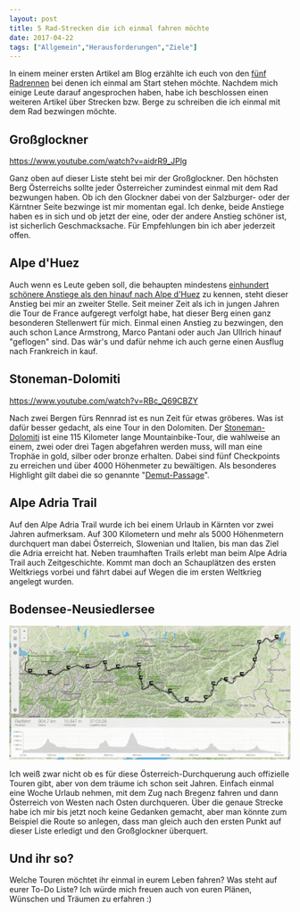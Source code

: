 ```yaml
---
layout: post
title: 5 Rad-Strecken die ich einmal fahren möchte
date: 2017-04-22
tags: ["Allgemein","Herausforderungen","Ziele"]
---
```


In einem meiner ersten Artikel am Blog erzählte ich euch von den [fünf Radrennen](https://wp.hochitom.at/fuenf-radrennen-bei-denen-ich-einmal-start-stehen-moechte/) bei denen ich einmal am Start stehen möchte. Nachdem mich einige Leute darauf angesprochen haben, habe ich beschlossen einen weiteren Artikel über Strecken bzw. Berge zu schreiben die ich einmal mit dem Rad bezwingen möchte.

<!--more-->

## Großglockner

https://www.youtube.com/watch?v=aidrR9_JPlg

Ganz oben auf dieser Liste steht bei mir der Großglockner. Den höchsten Berg Österreichs sollte jeder Österreicher zumindest einmal mit dem Rad bezwungen haben. Ob ich den Glockner dabei von der Salzburger- oder der Kärntner Seite bezwinge ist mir momentan egal. Ich denke, beide Anstiege haben es in sich und ob jetzt der eine, oder der andere Anstieg schöner ist, ist sicherlich Geschmacksache. Für Empfehlungen bin ich aber jederzeit offen.

## Alpe d'Huez

Auch wenn es Leute geben soll, die behaupten mindestens [einhundert schönere Anstiege als den hinauf nach Alpe d'Huez](http://www.cycling-challenge.com/100-cycling-climbs-better-than-alpe-dhuez/) zu kennen, steht dieser Anstieg bei mir an zweiter Stelle. Seit meiner Zeit als ich in jungen Jahren die Tour de France aufgeregt verfolgt habe, hat dieser Berg einen ganz besonderen Stellenwert für mich. Einmal einen Anstieg zu bezwingen, den auch schon Lance Armstrong, Marco Pantani oder auch Jan Ullrich hinauf "geflogen" sind. Das wär's und dafür nehme ich auch gerne einen Ausflug nach Frankreich in kauf.

## Stoneman-Dolomiti

https://www.youtube.com/watch?v=RBc_Q69CBZY

Nach zwei Bergen fürs Rennrad ist es nun Zeit für etwas gröberes. Was ist dafür besser gedacht, als eine Tour in den Dolomiten. Der [Stoneman-Dolomiti](http://www.stoneman.it/de/stoneman-dolomiti) ist eine 115 Kilometer lange Mountainbike-Tour, die wahlweise an einem, zwei oder drei Tagen abgefahren werden muss, will man eine Trophäe in gold, silber oder bronze erhalten. Dabei sind fünf Checkpoints zu erreichen und über 4000 Höhenmeter zu bewältigen. Als besonderes Highlight gilt dabei die so genannte "[Demut-Passage](https://www.youtube.com/results?search_query=demut-passage&page=&utm_source=opensearch)".

## Alpe Adria Trail

Auf den Alpe Adria Trail wurde ich bei einem Urlaub in Kärnten vor zwei Jahren aufmerksam. Auf 300 Kilometern und mehr als 5000 Höhenmetern durchquert man dabei Österreich, Slowenian und Italien, bis man das Ziel die Adria erreicht hat. Neben traumhaften Trails erlebt man beim Alpe Adria Trail auch Zeitgeschichte. Kommt man doch an Schauplätzen des ersten Weltkriegs vorbei und fährt dabei auf Wegen die im ersten Weltkrieg angelegt wurden.

## Bodensee-Neusiedlersee

![Österreichkarte mit Radstrecke vom Bodensee zum Neusiedlersee](oesterreich-durchquerung-1024x486.png)

Ich weiß zwar nicht ob es für diese Österreich-Durchquerung auch offizielle Touren gibt, aber von dem träume ich schon seit Jahren. Einfach einmal eine Woche Urlaub nehmen, mit dem Zug nach Bregenz fahren und dann Österreich von Westen nach Osten durchqueren. Über die genaue Strecke habe ich mir bis jetzt noch keine Gedanken gemacht, aber man könnte zum Beispiel die Route so anlegen, dass man gleich auch den ersten Punkt auf dieser Liste erledigt und den Großglockner überquert.

## Und ihr so?

Welche Touren möchtet ihr einmal in eurem Leben fahren? Was steht auf eurer To-Do Liste? Ich würde mich freuen auch von euren Plänen, Wünschen und Träumen zu erfahren :)